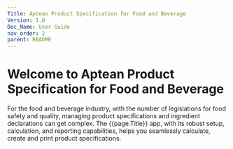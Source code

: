 ```yaml
---
Title: Aptean Product Specification for Food and Beverage
Version: 1.0
Doc_Name: User Guide
nav_order: 2
parent: README
---
```


# Welcome to Aptean Product Specification for Food and Beverage

For the food and beverage industry, with the number of legislations for food safety and quality, managing product specifications and ingredient declarations can get complex.
The {{page.Title}} app, with its robust setup, calculation, and reporting capabilities, helps you seamlessly calculate, create and print product specifications.

